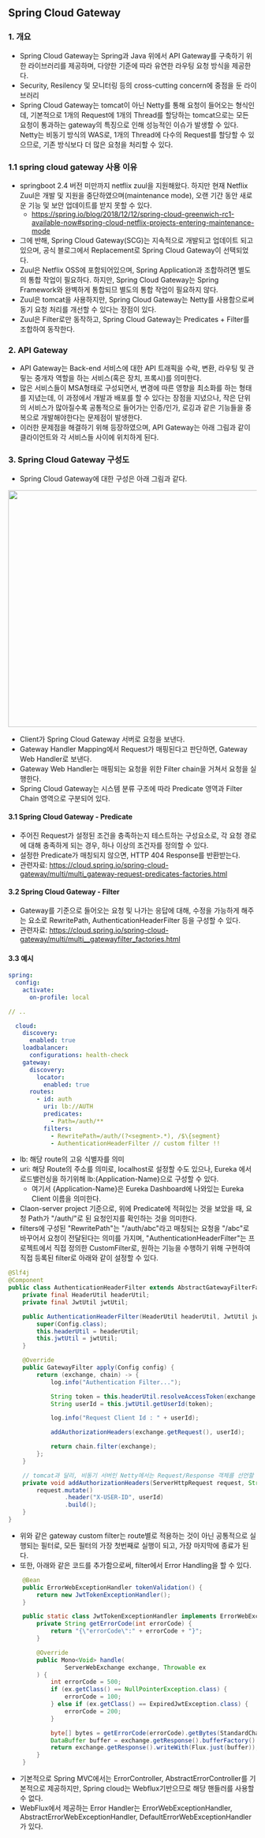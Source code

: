 ## Spring Cloud Gateway

### 1. 개요
- Spring Cloud Gateway는 Spring과 Java 위에서 API Gateway를 구축하기 위한 라이브러리를 제공하며,
다양한 기준에 따라 유연한 라우팅 요청 방식을 제공한다.
- Security, Resilency 및 모니터링 등의 cross-cutting concern에 중점을 둔 라이브러리
- Spring Cloud Gateway는 tomcat이 아닌 Netty를 통해 요청이 들어오는 형식인데, 기본적으로 1개의 Request에 1개의 Thread를 할당하는 tomcat으로는 모든 요청이 통과하는
gateway의 특징으로 인해 성능적인 이슈가 발생할 수 있다. Netty는 비동기 방식의 WAS로, 1개의 Thread에 다수의 Request를 할당할 수 있으므로, 기존 방식보다 더 많은 요청을 처리할 수 있다.

### 1.1 spring cloud gateway 사용 이유
- springboot 2.4 버전 미만까지 netflix zuul을 지원해왔다. 하지만 현재 Netflix Zuul은 개발 및 지원을 중단하였으며(maintenance mode), 오랜 기간 동안 새로운 기능 및 보안 업데이트를 받지 못할 수 있다.
  - https://spring.io/blog/2018/12/12/spring-cloud-greenwich-rc1-available-now#spring-cloud-netflix-projects-entering-maintenance-mode
- 그에 반해, Spring Cloud Gateway(SCG)는 지속적으로 개발되고 업데이트 되고있으며, 공식 블로그에서 Replacement로 Spring Cloud Gateway이 선택되었다.
- Zuul은 Netflix OSS에 포함되어있으며, Spring Application과 조합하려면 별도의 통합 작업이 필요하다. 하지만,
Spring Cloud Gateway는 Spring Framework와 완벽하게 통합되므 별도의 통합 작업이 필요하지 않다.
- Zuul은 tomcat을 사용하지만, Spring Cloud Gateway는 Netty를 사용함으로써 동기 요청 처리를 개선할 수 있다는 장점이 있다.
- Zuul은 Filter로만 동작하고, Spring Cloud Gateway는 Predicates + Filter를 조합하여 동작한다.

### 2. API Gateway
- API Gateway는 Back-end 서비스에 대한 API 트래픽을 수락, 변환, 라우팅 및 관맇는 중개자 역할을 하는 서비스(혹은 장치, 프록시)를 의미한다.
- 많은 서비스들이 MSA형태로 구성되면서, 변경에 따른 영향을 최소화를 하는 형태를 지녔는데, 이 과정에서 개발과 배포를 할 수 있다는 장점을 지녔으나, 
작은 단위의 서비스가 많아질수록 공통적으로 들어가는 인증/인가, 로깅과 같은 기능들을 중복으로 개발해야한다는 문제점이 발생한다.
- 이러한 문제점을 해결하기 위해 등장하였으며, API Gateway는 아래 그림과 같이 클라이언트와 각 서비스들 사이에 위치하게 된다.

### 3. Spring Cloud Gateway 구성도
- Spring Cloud Gateway에 대한 구성은 아래 그림과 같다.

<img src="./images/spring-cloud-gateway-architecture.png" width="800" height="480">

- Client가 Spring Cloud Gateway 서버로 요청을 보낸다.
- Gateway Handler Mapping에서 Request가 매핑된다고 판단하면, Gateway Web Handler로 보낸다.
- Gateway Web Handler는 매핑되는 요청을 위한 Filter chain을 거쳐서 요청을 실행한다.
- Spring Cloud Gateway는 시스템 분류 구조에 따라 Predicate 영역과 Filter Chain 영역으로 구분되어 있다.

#### 3.1 Spring Cloud Gateway - Predicate
- 주어진 Request가 설정된 조건을 충족하는지 테스트하는 구성요소로, 각 요청 경로에 대해 충족하게 되는 경우, 하나 이상의 조건자를 정의할 수 있다.
- 설정한 Predicate가 매칭되지 않으면, HTTP 404 Response를 반환받는다.
- 관련자료: https://cloud.spring.io/spring-cloud-gateway/multi/multi_gateway-request-predicates-factories.html


#### 3.2 Spring Cloud Gateway - Filter
- Gateway를 기준으로 들어오는 요청 및 나가는 응답에 대해, 수정을 가능하게 해주는 요소로
RewritePath, AuthenticationHeaderFilter 등을 구성할 수 있다.
- 관련자료: https://cloud.spring.io/spring-cloud-gateway/multi/multi__gatewayfilter_factories.html

#### 3.3 예시
```yml
spring:
  config:
    activate:
      on-profile: local

// .. 

  cloud:
    discovery:
      enabled: true
    loadbalancer:
      configurations: health-check
    gateway:
      discovery:
        locator:
          enabled: true
      routes:
        - id: auth
          uri: lb://AUTH
          predicates: 
            - Path=/auth/**
          filters: 
            - RewritePath=/auth/(?<segment>.*), /$\{segment}
            - AuthenticationHeaderFilter // custom filter !!
```
- lb: 해당 route의 고유 식별자를 의미
- uri: 해당 Route의 주소를 의미로, localhost로 설정할 수도 있으나, Eureka 에서 로드밸런싱을 하기위해 lb:{Application-Name}으로 구성할 수 있다.
  - 여기서 {Application-Name}은 Eureka Dashboard에 나와있는 Eureka Client 이름을 의미한다.
- Claon-server project 기준으로, 위에 Predicate에 적혀있는 것을 보았을 때, 요청 Path가 "/auth/"로 된 요청인지를 확인하는 것을 의미한다.
- filters에 구성된 "RewritePath"는 "/auth/abc"라고 매칭되는 요청을 "/abc"로 바꾸어서 요청이 전달된다는 의미를 가지며, "AuthenticationHeaderFilter"는 프로젝트에서 직접 정의한
CustomFilter로, 원하는 기능을 수행하기 위해 구현하여 직접 등록된 filter로 아래와 같이 설정할 수 있다.

```java
@Slf4j
@Component
public class AuthenticationHeaderFilter extends AbstractGatewayFilterFactory<AuthenticationHeaderFilter.Config> {
    private final HeaderUtil headerUtil;
    private final JwtUtil jwtUtil;

    public AuthenticationHeaderFilter(HeaderUtil headerUtil, JwtUtil jwtUtil) {
        super(Config.class);
        this.headerUtil = headerUtil;
        this.jwtUtil = jwtUtil;
    }

    @Override
    public GatewayFilter apply(Config config) {
        return (exchange, chain) -> {
            log.info("Authentication Filter...");

            String token = this.headerUtil.resolveAccessToken(exchange.getRequest());
            String userId = this.jwtUtil.getUserId(token);

            log.info("Request Client Id : " + userId);

            addAuthorizationHeaders(exchange.getRequest(), userId);

            return chain.filter(exchange);
        };
    }

    // tomcat과 달리, 비동기 서버인 Netty에서는 Request/Response 객체를 선언할 때, Server를 앞에 붙인다.
    private void addAuthorizationHeaders(ServerHttpRequest request, String userId) {
        request.mutate()
                .header("X-USER-ID", userId)
                .build();
    }
}
```

- 위와 같은 gateway custom filter는 route별로 적용하는 것이 아닌 공통적으로 실행되는 필터로, 모든 필터의 가장 첫번째로 실행이 되고, 가장 마지막에 종료가 된다.
- 또한, 아래와 같은 코드를 추가함으로써, filter에서 Error Handling을 할 수 있다.

```java
    @Bean
    public ErrorWebExceptionHandler tokenValidation() {
        return new JwtTokenExceptionHandler();
    }

    public static class JwtTokenExceptionHandler implements ErrorWebExceptionHandler {
        private String getErrorCode(int errorCode) {
            return "{\"errorCode\":" + errorCode + "}";
        }

        @Override
        public Mono<Void> handle(
                ServerWebExchange exchange, Throwable ex
        ) {
            int errorCode = 500;
            if (ex.getClass() == NullPointerException.class) {
                errorCode = 100;
            } else if (ex.getClass() == ExpiredJwtException.class) {
                errorCode = 200;
            }

            byte[] bytes = getErrorCode(errorCode).getBytes(StandardCharsets.UTF_8);
            DataBuffer buffer = exchange.getResponse().bufferFactory().wrap(bytes);
            return exchange.getResponse().writeWith(Flux.just(buffer));
        }
    }
```

- 기본적으로 Spring MVC에서는 ErrorController, AbstractErrorController를 기본적으로 제공하지만, Spring cloud는 Webflux기반으므로 해당 핸들러를 사용할 수 없다.
- WebFlux에서 제공하는 Error Handler는 ErrorWebExceptionHandler, AbstractErrorWebExceptionHandler, DefaultErrorWebExceptionHandler가 있다.